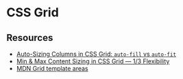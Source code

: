 # CSS Grid

## Resources

- [Auto-Sizing Columns in CSS Grid: `auto-fill` vs `auto-fit` ](https://css-tricks.com/auto-sizing-columns-css-grid-auto-fill-vs-auto-fit/)
- [Min & Max Content Sizing in CSS Grid — 1/3 Flexibility](https://www.youtube.com/watch?v=lZ2JX_6SGNI)
- [MDN Grid template areas](https://developer.mozilla.org/en-US/docs/Web/CSS/CSS_Grid_Layout/Grid_Template_Areas)